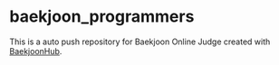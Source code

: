# baekjoon_programmers
This is a auto push repository for Baekjoon Online Judge created with [BaekjoonHub](https://github.com/BaekjoonHub/BaekjoonHub).
